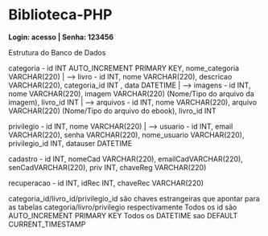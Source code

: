 # Biblioteca-PHP

<b>Login: acesso  |  Senha: 123456</b>
  
Estrutura do Banco de Dados

categoria - id INT AUTO_INCREMENT PRIMARY KEY, nome_categoria VARCHAR(220) 
 |
  --> livro - id INT, nome VARCHAR(220), descricao VARCHAR(220), categoria_id INT , data DATETIME
       |
        --> imagens - id INT, nome VARCHAR(220), imagem VARCHAR(220) (Nome/Tipo do arquivo da imagem), livro_id INT
       |
        --> arquivos - id INT, nome VARCHAR(220), arquivo VARCHAR(220) (Nome/Tipo do arquivo do ebook), livro_id INT

privilegio - id INT, nome VARCHAR(220)
 |
  --> usuario - id INT, email VARCHAR(220), senha VARCHAR(220), nome_usuario VARCHAR(220), privilegio_id INT, datauser DATETIME

cadastro - id INT, nomeCad VARCHAR(220), emailCadVARCHAR(220), senCadVARCHAR(220), priv INT, chaveReg VARCHAR(220)

recuperacao - id INT, idRec INT, chaveRec VARCHAR(220)

categoria_id/livro_id/privilegio_id são chaves estrangeiras que apontar para as tabelas categoria/livro/privilegio respectivamente
Todos os id são AUTO_INCREMENT PRIMARY KEY
Todos os DATETIME sao DEFAULT CURRENT_TIMESTAMP
